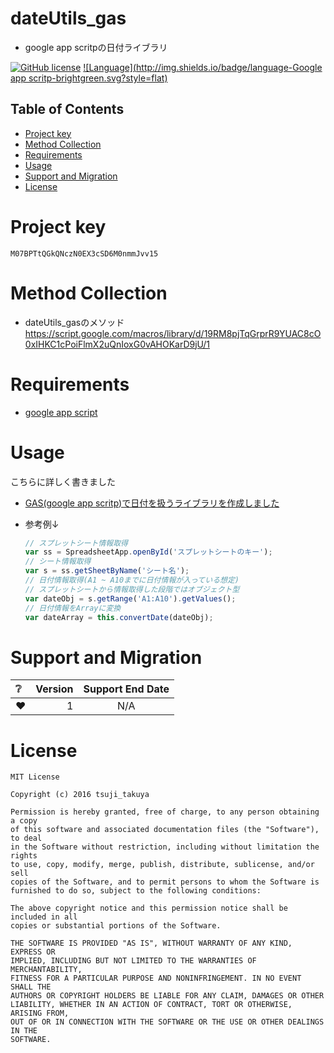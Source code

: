 # dateUtils_gas

- google app scritpの日付ライブラリ

[![GitHub license](https://img.shields.io/badge/license-MIT-brightgreen.svg)](https://github.com/konifar/fab-transformation/blob/master/LICENSE) [![Language](http://img.shields.io/badge/language-Google app scritp-brightgreen.svg?style=flat)](https://developers.google.com/apps-script/)

## Table of Contents

- [Project key](#project-key)
- [Method Collection](#method-Collection)
- [Requirements](#requirements)
- [Usage](#usage)
- [Support and Migration](#support-and-Migration)
- [License](#license)

# Project key

```
M07BPTtQGkQNczN0EX3cSD6M0nmmJvv15
```

# Method Collection

- dateUtils_gasのメソッド <https://script.google.com/macros/library/d/19RM8pjTqGrprR9YUAC8cO0xIHKC1cPoiFlmX2uQnIoxG0vAHOKarD9jU/1>

# Requirements

- [google app script](https://developers.google.com/apps-script/)

# Usage

こちらに詳しく書きました

- [GAS(google app scritp)で日付を扱うライブラリを作成しました](http://qiita.com/Tsuji_Taku50/items/aa9753be09a09659a67e#%E5%AE%9F%E7%94%A8%E4%BE%8BÂ)

- 参考例↓

  ```javascript
  // スプレットシート情報取得
  var ss = SpreadsheetApp.openById('スプレットシートのキー');
  // シート情報取得
  var s = ss.getSheetByName('シート名');
  // 日付情報取得(A1 ~ A10までに日付情報が入っている想定)
  // スプレットシートから情報取得した段階ではオブジェクト型
  var dateObj = s.getRange('A1:A10').getValues();
  // 日付情報をArrayに変換
  var dateArray = this.convertDate(dateObj);
  ```

# Support and Migration

| :grey_question: | Version | Support End Date |
|:-----------|------------:|:------------:|
| :heart:     |      1 |    N/A    |

# License

```text
MIT License

Copyright (c) 2016 tsuji_takuya

Permission is hereby granted, free of charge, to any person obtaining a copy
of this software and associated documentation files (the "Software"), to deal
in the Software without restriction, including without limitation the rights
to use, copy, modify, merge, publish, distribute, sublicense, and/or sell
copies of the Software, and to permit persons to whom the Software is
furnished to do so, subject to the following conditions:

The above copyright notice and this permission notice shall be included in all
copies or substantial portions of the Software.

THE SOFTWARE IS PROVIDED "AS IS", WITHOUT WARRANTY OF ANY KIND, EXPRESS OR
IMPLIED, INCLUDING BUT NOT LIMITED TO THE WARRANTIES OF MERCHANTABILITY,
FITNESS FOR A PARTICULAR PURPOSE AND NONINFRINGEMENT. IN NO EVENT SHALL THE
AUTHORS OR COPYRIGHT HOLDERS BE LIABLE FOR ANY CLAIM, DAMAGES OR OTHER
LIABILITY, WHETHER IN AN ACTION OF CONTRACT, TORT OR OTHERWISE, ARISING FROM,
OUT OF OR IN CONNECTION WITH THE SOFTWARE OR THE USE OR OTHER DEALINGS IN THE
SOFTWARE.
```
